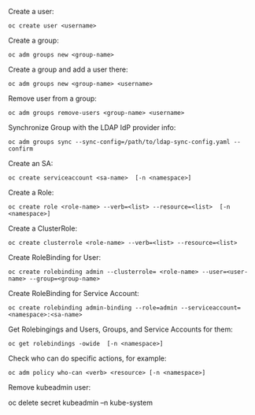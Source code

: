 Create a user: 

`oc create user <username>`

Create a group: 

`oc adm groups new <group-name>`

Create a group and add a user there: 

`oc adm groups new <group-name> <username>`

Remove user from a group: 

`oc adm groups remove-users <group-name> <username> `

Synchronize Group with the LDAP IdP provider info: 

`oc adm groups sync --sync-config=/path/to/ldap-sync-config.yaml --confirm`

Create an SA: 

`oc create serviceaccount <sa-name>  [-n <namespace>]`

Create a Role: 

`oc create role <role-name> --verb=<list> --resource=<list>  [-n <namespace>]`

Create a ClusterRole: 

`oc create clusterrole <role-name> --verb=<list> --resource=<list>`

Create RoleBinding for User: 

`oc create rolebinding admin --clusterrole= <role-name> --user=<user-name> --group=<group-name>`

Create RoleBinding for Service Account: 

`oc create rolebinding admin-binding --role=admin --serviceaccount=<namespace>:<sa-name>`

Get Rolebingings and Users, Groups, and Service Accounts for them: 

`oc get rolebindings -owide  [-n <namespace>]`

Check who can do specific actions, for example: 

`oc adm policy who-can <verb> <resource> [-n <namespace>]`

Remove kubeadmin user: 

oc delete secret kubeadmin –n kube-system 
